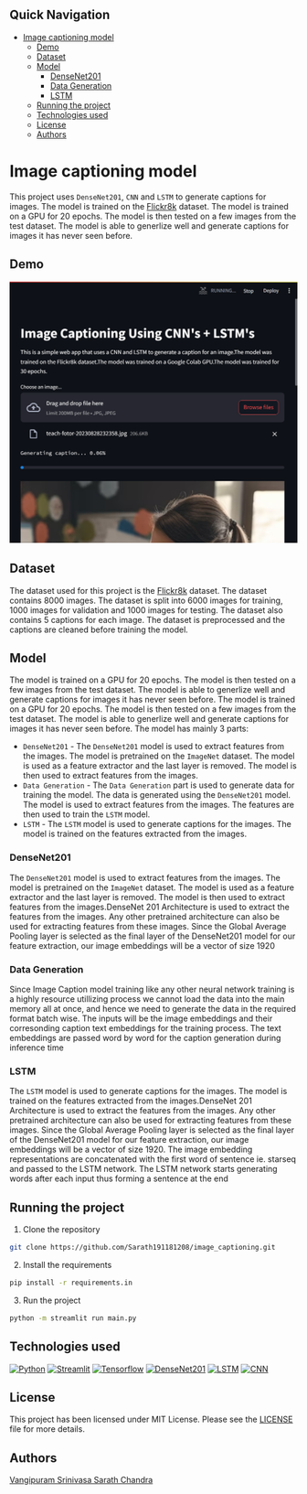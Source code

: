 Quick Navigation 
--- 
- [Image captioning model](#image-captioning-model)
  - [Demo](#demo)
  - [Dataset](#dataset)
  - [Model](#model)
    - [DenseNet201](#densenet201)
    - [Data Generation](#data-generation)
    - [LSTM](#lstm)
  - [Running the project](#running-the-project)
  - [Technologies used](#technologies-used)
  - [License](#license)
  - [Authors](#authors)

# Image captioning model 
This project uses `DenseNet201`, `CNN` and `LSTM` to generate captions for images. The model is trained on the [Flickr8k](https://www.kaggle.com/adityajn105/flickr8k) dataset. The model is trained on a GPU for 20 epochs. The model is then tested on a few images from the test dataset. The model is able to generlize well and generate captions for images it has never seen before.

## Demo 
![Screenshot](assets/screenshot.png)

## Dataset
The dataset used for this project is the [Flickr8k](https://www.kaggle.com/adityajn105/flickr8k) dataset. The dataset contains 8000 images. The dataset is split into 6000 images for training, 1000 images for validation and 1000 images for testing. The dataset also contains 5 captions for each image. The dataset is preprocessed and the captions are cleaned before training the model.

## Model
The model is trained on a GPU for 20 epochs. The model is then tested on a few images from the test dataset. The model is able to generlize well and generate captions for images it has never seen before. The model is trained on a GPU for 20 epochs. The model is then tested on a few images from the test dataset. The model is able to generlize well and generate captions for images it has never seen before. The model has mainly 3 parts:
- `DenseNet201` - The `DenseNet201` model is used to extract features from the images. The model is pretrained on the `ImageNet` dataset. The model is used as a feature extractor and the last layer is removed. The model is then used to extract features from the images.
- `Data Generation` - The `Data Generation` part is used to generate data for training the model. The data is generated using the `DenseNet201` model. The model is used to extract features from the images. The features are then used to train the `LSTM` model.
- `LSTM` - The `LSTM` model is used to generate captions for the images. The model is trained on the features extracted from the images.

### DenseNet201
The `DenseNet201` model is used to extract features from the images. The model is pretrained on the `ImageNet` dataset. The model is used as a feature extractor and the last layer is removed. The model is then used to extract features from the images.DenseNet 201 Architecture is used to extract the features from the images. Any other pretrained architecture can also be used for extracting features from these images. Since the Global Average Pooling layer is selected as the final layer of the DenseNet201 model for our feature extraction, our image embeddings will be a vector of size 1920

### Data Generation
Since Image Caption model training like any other neural network training is a highly resource utillizing process we cannot load the data into the main memory all at once, and hence we need to generate the data in the required format batch wise. The inputs will be the image embeddings and their corresonding caption text embeddings for the training process. The text embeddings are passed word by word for the caption generation during inference time

### LSTM
The `LSTM` model is used to generate captions for the images. The model is trained on the features extracted from the images.DenseNet 201 Architecture is used to extract the features from the images. Any other pretrained architecture can also be used for extracting features from these images. Since the Global Average Pooling layer is selected as the final layer of the DenseNet201 model for our feature extraction, our image embeddings will be a vector of size 1920. The image embedding representations are concatenated with the first word of sentence ie. starseq and passed to the LSTM network. The LSTM network starts generating words after each input thus forming a sentence at the end

## Running the project

1. Clone the repository
```bash 
git clone https://github.com/Sarath191181208/image_captioning.git
```

2. Install the requirements
```bash
pip install -r requirements.in
```

3. Run the project
```bash
python -m streamlit run main.py
```

## Technologies used
[![Python][python-shield]][python-url]
[![Streamlit][streamlit-shield]][streamlit-url]
[![Tensorflow][tensorflow-shield]][tensorflow-url]
[![DenseNet201][densenet201-shield]][densenet201-url]
[![LSTM][lstm-shield]][lstm-url]
[![CNN][cnn-shield]][cnn-url]

## License
This project has been licensed under MIT License. Please see the [LICENSE](LICENSE) file for more details.

## Authors
[Vangipuram Srinivasa Sarath Chandra](https://github.com/Sarath191181208)


<!-- Markdown liks and Tags -->
[python-shield]: https://img.shields.io/badge/Python-3.8.5-blue?style=for-the-badge&logo=python
[python-url]: https://www.python.org/downloads/release/python-385/
[streamlit-shield]: https://img.shields.io/badge/Streamlit-0.84.2-blue?style=for-the-badge&logo=streamlit
[streamlit-url]: https://streamlit.io/
[tensorflow-shield]: https://img.shields.io/badge/Tensorflow-2.5.0-blue?style=for-the-badge&logo=tensorflow
[tensorflow-url]: https://www.tensorflow.org/
[densenet201-shield]: https://img.shields.io/badge/DenseNet201-blue?style=for-the-badge&logo=tensorflow
[densenet201-url]: https://www.tensorflow.org/api_docs/python/tf/keras/applications/DenseNet201
[lstm-shield]: https://img.shields.io/badge/LSTM-blue?style=for-the-badge&logo=tensorflow
[lstm-url]: https://www.tensorflow.org/api_docs/python/tf/keras/layers/LSTM
[cnn-shield]: https://img.shields.io/badge/CNN-blue?style=for-the-badge&logo=tensorflow
[cnn-url]: https://www.tensorflow.org/api_docs/python/tf/keras/layers/Conv2D

